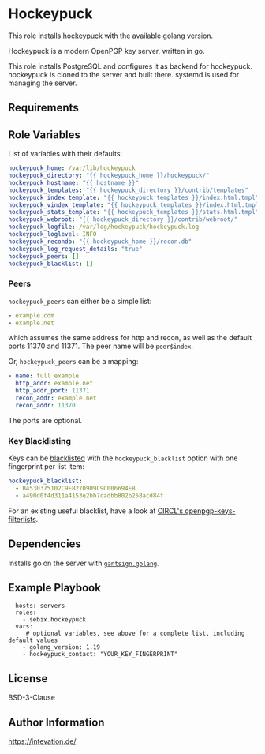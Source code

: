 Hockeypuck
==========

This role installs [hockeypuck](github.com/hockeypuck/hockeypuck) with the available golang version.

Hockeypuck is a modern OpenPGP key server, written in go.

This role installs PostgreSQL and configures it as backend for hockeypuck.
hockeypuck is cloned to the server and built there.
systemd is used for managing the server.

Requirements
------------


Role Variables
--------------

List of variables with their defaults:
```yaml
hockeypuck_home: /var/lib/hockeypuck
hockeypuck_directory: "{{ hockeypuck_home }}/hockeypuck/"
hockeypuck_hostname: "{{ hostname }}"
hockeypuck_templates: "{{ hockeypuck_directory }}/contrib/templates"
hockeypuck_index_template: "{{ hockeypuck_templates }}/index.html.tmpl"
hockeypuck_vindex_template: "{{ hockeypuck_templates }}/index.html.tmpl"
hockeypuck_stats_template: "{{ hockeypuck_templates }}/stats.html.tmpl"
hockeypuck_webroot: "{{ hockeypuck_directory }}/contrib/webroot/"
hockeypuck_logfile: /var/log/hockeypuck/hockeypuck.log
hockeypuck_loglevel: INFO
hockeypuck_recondb: "{{ hockeypuck_home }}/recon.db"
hockeypuck_log_request_details: "true"
hockeypuck_peers: []
hockeypuck_blacklist: []
```

### Peers

`hockeypuck_peers` can either be a simple list:
```yaml
- example.com
- example.net
```
which assumes the same address for http and recon, as well as the default ports 11370 and 11371. The peer name will be `peer$index`.

Or, `hockeypuck_peers` can be a mapping:
```yaml
- name: full example
  http_addr: example.net
  http_addr_port: 11371
  recon_addr: example.net
  recon_addr: 11370
```
The ports are optional.

### Key Blacklisting

Keys can be [blacklisted](https://github.com/hockeypuck/hockeypuck/issues/79#issuecomment-735447403) with the `hockeypuck_blacklist` option with one fingerprint per list item:

```yaml
hockeypuck_blacklist:
  - B4530375102C9EB270909C9C006694EB
  - a490d0f4d311a4153e2bb7cadbb802b258acd84f
```

For an existing useful blacklist, have a look at [CIRCL's openpgp-keys-filterlists](https://github.com/CIRCL/openpgp-keys-filterlists).

Dependencies
------------

Installs go on the server with [`gantsign.golang`](https://galaxy.ansible.com/gantsign/golang).

Example Playbook
----------------

    - hosts: servers
      roles:
        - sebix.hockeypuck
      vars:
         # optional variables, see above for a complete list, including default values
        - golang_version: 1.19
        - hockeypuck_contact: "YOUR_KEY_FINGERPRINT"

License
-------

BSD-3-Clause

Author Information
------------------

https://intevation.de/
